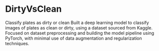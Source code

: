 # DirtyVsClean
Classify plates as dirty or clean
Built a deep learning model to classify images of plates as clean or dirty, using a dataset sourced from Kaggle.
Focused on dataset preprocessing and building the model pipeline using PyTorch, with minimal use of data augmentation and regularization techniques.
